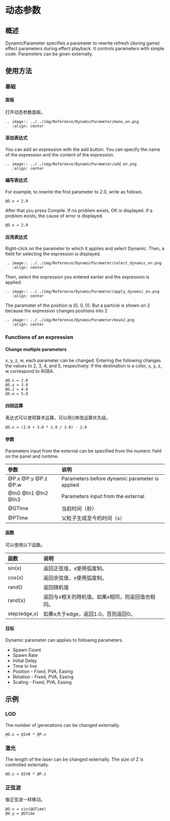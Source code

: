 ﻿# 动态参数

## 概述

DynamicParameter specifies a parameter to rewrite refresh (during game) effect parameters during effect playback.
It controls parameters with simple code. Parameters can be given externally.

## 使用方法

### 基础

#### 面板

打开动态参数面板。

```eval_rst
.. image:: ../../img/Reference/DynamicParameter/menu_en.png
   :align: center
```

#### 添加表达式

You can add an expression with the add button.
You can specify the name of the expression and the content of the expression.

```eval_rst
.. image:: ../../img/Reference/DynamicParameter/add_en.png
   :align: center
```

#### 编写表达式

For example, to rewrite the first parameter to 2.0, write as follows.

```
@O.x = 2.0
```

After that you press Compile. If no problem exists, OK is displayed. If a problem exists, the cause of error is displayed.

```
@O.x = 2.0
```


#### 应用表达式

Right-click on the parameter to which it applies and select Dynamic.
Then, a field for selecting the expression is displayed.

```eval_rst
.. image:: ../../img/Reference/DynamicParameter/select_dynamic_en.png
   :align: center
```

Then, select the expression you entered earlier and the expression is applied.

```eval_rst
.. image:: ../../img/Reference/DynamicParameter/apply_dynamic_en.png
   :align: center
```

The parameter of the position is (0, 0, 0). But a particle is shown on 2 because the expression changes positions into 2

```eval_rst
.. image:: ../../img/Reference/DynamicParameter/move2.png
   :align: center
```

### Functions of an expression

#### Change multiple parameters

x, y, z, w, each parameter can be changed.
Entering the following changes the values ​​to 2, 3, 4, and 5, respectively.
If the destination is a color, x, y, z, w correspond to RGBA.


```
@O.x = 2.0
@O.y = 3.0
@O.z = 4.0
@O.w = 5.0
```

#### 四则运算

表达式可以使用算术运算。可以用()修改运算优先级。

```
@O.x = (2.0 + 3.0 * 2.0 / 3.0) - 2.0
```

#### 参数

Parameters input from the external can be specified from the numeric field on the panel and runtime.

|参数|说明|
|:----|:----|
|@P.x @P.y @P.z @P.w|Parameters before dynamic parameter is applied|
|@In0 @In1 @In2 @In3|Parameters input from the external|
|@GTime|当前时间（秒）|
|@PTime|父粒子生成至今的时间（s）|

#### 函数

可以使用以下函数。

|函数|说明|
|:----|:----|
|sin(x)|返回正弦值，x使用弧度制。|
|cos(x)|返回余弦值，x使用弧度制。|
|rand()|返回随机值|
|rand(x)|返回与x相关的随机值。如果x相同，则返回值也相同。|
|step(edge,x)|如果x大于edge，返回1.0。否则返回0。|

#### 目标

Dynamic parameter can applies to following parameters.

- Spawn Count
- Spawn Rate
- Initial Delay
- Time to live
- Position - Fixed, PVA, Easing
- Rotation - Fixed, PVA, Easing
- Scaling - Fixed, PVA, Easing

## 示例

### LOD

The number of generations can be changed externally.

```
@O.x = @In0 * @P.x
```

### 激光

The length of the laser can be changed externally.
The size of Z is controlled externally.

```
@O.z = @In0 * @P.z
```

### 正弦波

像正弦波一样移动。

```
@O.x = sin(@GTime)
@O.y = @GTime
```
